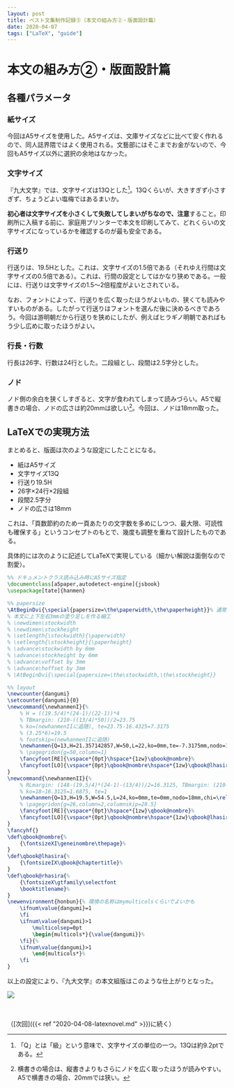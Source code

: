```yaml
---
layout: post
title: ベスト文集制作記録⑤（本文の組み方②・版面設計篇）
date: 2020-04-07
tags: ["LaTeX", "guide"]
---
```


# 本文の組み方②・版面設計篇
## 各種パラメータ
### 紙サイズ
今回はA5サイズを使用した。A5サイズは、文庫サイズなどに比べて安く作れるので、同人誌界隈ではよく使用される。文藝部にはそこまでお金がないので、今回もA5サイズ以外に選択の余地はなかった。

### 文字サイズ
『九大文学』では、文字サイズは13Qとした[^Q]。13Qくらいが、大きすぎず小さすぎず、ちょうどよい塩梅ではあるまいか。

**初心者は文字サイズを小さくして失敗してしまいがちなので、注意**すること。印刷所に入稿する前に、家庭用プリンターで本文を印刷してみて、どれくらいの文字サイズになっているかを確認するのが最も安全である。

[^Q]: 「Q」とは「級」という意味で、文字サイズの単位の一つ。13Qは約9.2ptである。

### 行送り
行送りは、19.5Hとした。これは、文字サイズの1.5倍である（それゆえ行間は文字サイズの0.5倍である）。これは、行間の設定としてはかなり狭めである。一般には、行送りは文字サイズの1.5〜2倍程度がよいとされている。

なお、フォントによって、行送りを広く取ったほうがよいもの、狭くても読みやすいものがある。したがって行送りはフォントを選んだ後に決めるべきであろう。今回は游明朝だから行送りを狭めにしたが、例えばヒラギノ明朝であればもう少し広めに取ったほうがよい。

### 行長・行数
行長は26字、行数は24行とした。二段組とし、段間は2.5字分とした。

### ノド
ノド側の余白を狭くしすぎると、文字が食われてしまって読みづらい。A5で縦書きの場合、ノドの広さは約20mmは欲しい[^nodo]。今回は、ノドは18mm取った。

[^nodo]: 横書きの場合は、縦書きよりもさらにノドを広く取ったほうが読みやすい。A5で横書きの場合、20mmでは狭い。

## LaTeXでの実現方法
まとめると、版面は次のような設定にしたことになる。

- 紙はA5サイズ
- 文字サイズ13Q
- 行送り19.5H
- 26字×24行×2段組
- 段間2.5字分
- ノドの広さは18mm

これは、「頁数節約のため一頁あたりの文字数を多めにしつつ、最大限、可読性も確保する」というコンセプトのもとで、幾度も調整を重ねて設計したものである。

具体的には次のように記述してLaTeXで実現している（細かい解説は面倒なので割愛）。

```latex
%% ドキュメントクラス読み込み時にA5サイズ指定
\documentclass[a5paper,autodetect-engine]{jsbook}
\usepackage[tate]{hanmen}

%% papersize
\AtBeginDvi{\special{papersize=\the\paperwidth,\the\paperheight}}% 通常
% 本文に上下左右3mmの塗り足しを作る細工
% \newdimen\stockwidth
% \newdimen\stockheight
% \setlength{\stockwidth}{\paperwidth}
% \setlength{\stockheight}{\paperheight}
% \advance\stockwidth by 6mm
% \advance\stockheight by 6mm
% \advance\voffset by 3mm
% \advance\hoffset by 3mm
% \AtBeginDvi{\special{papersize=\the\stockwidth,\the\stockheight}}

%% layout
\newcounter{dangumi}
\setcounter{dangumi}{0}
\newcommand{\newhanmenI}{%
    % H = ((19.5/4)*(24-1)/(22-1))*4
    % TBmargin: (210-((13/4)*50))/2=23.75
    % ko=(newhanmenIIに追随), te=23.75-16.4325=7.3175
    % (3.25*6)=19.5
    % footskip=(newhanmenIIに追随)
    \newhanmen{Q=13,H=21.357142857,W=50,L=22,ko=0mm,te=-7.3175mm,nodo=18mm,chi=\relax,footskip=3.25mm,tate}%
    % \pagegridon{g=50,column=1}
    \fancyfoot[RE]{\vspace*{0pt}\hspace*{1zw}\qbook@nombre}%
    \fancyfoot[LO]{\vspace*{0pt}\qbook@nombre\hspace*{1zw}\qbook@lhasira}%
}
\newcommand{\newhanmenII}{%
    % RLmargin: (148-(19.5/4)*(24-1)-(13/4))/2=16.3125, TBmargin: (210-((13/4)*54.5))/2=16.4375
    % ko=18−16.3125=1.6875, te=1
    \newhanmen{Q=13,H=19.5,W=54.5,L=24,ko=0mm,te=0mm,nodo=18mm,chi=\relax,footskip=3.25mm,tate}%
    % \pagegridon{g=26,column=2,columnskip=28.5}
    \fancyfoot[RE]{\vspace*{0pt}\hspace*{1zw}\qbook@nombre}%
    \fancyfoot[LO]{\vspace*{0pt}\qbook@nombre\hspace*{1zw}\qbook@lhasira}%
}
\fancyhf{}
\def\qbook@nombre{%
    {\fontsizeXI\geneinombre\thepage}%
}
\def\qbook@lhasira{%
    {\fontsizeIX\qbook@chaptertitle}%
}
\def\qbook@rhasira{%
    {\fontsizeX\gtfamily\selectfont
    \booktitlename}%
}
\newenvironment{honbun}{% 環境の名称はmymulticolsくらいでよいかも
    \ifnum\value{dangumi}=1
    \fi
    \ifnum\value{dangumi}>1
        \multicolsep=0pt
        \begin{multicols*}{\value{dangumi}}%
    \fi}{%
    \ifnum\value{dangumi}>1
        \end{multicols*}%
    \fi
}
```

以上の設定により、『九大文学』の本文組版はこのような仕上がりとなった。

![](/latex/assets/img/2020-04-06.jpg)

　

（[次回]({{< ref "2020-04-08-latexnovel.md" >}})に続く）
